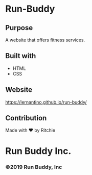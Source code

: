 # Run-Buddy

## Purpose
A website that offers fitness services.

## Built with
* HTML
* CSS

## Website
https://lernantino.github.io/run-buddy/

## Contribution
Made with ❤️ by Ritchie

# Run Buddy Inc.

### &copy;2019 Run Buddy, Inc 
